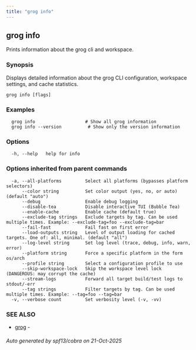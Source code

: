 ```yaml
---
title: "grog info"
---
```

## grog info

Prints information about the grog cli and workspace.

### Synopsis

Displays detailed information about the grog CLI configuration, workspace settings, and cache statistics.

```
grog info [flags]
```

### Examples

```
  grog info                   # Show all grog information
  grog info --version          # Show only the version information
```

### Options

```
  -h, --help   help for info
```

### Options inherited from parent commands

```
  -a, --all-platforms         Select all platforms (bypasses platform selectors)
      --color string          Set color output (yes, no, or auto) (default "auto")
      --debug                 Enable debug logging
      --disable-tea           Disable interactive TUI (Bubble Tea)
      --enable-cache          Enable cache (default true)
      --exclude-tag strings   Exclude targets by tag. Can be used multiple times. Example: --exclude-tag=foo --exclude-tag=bar
      --fail-fast             Fail fast on first error
      --load-outputs string   Level of output loading for cached targets. One of: all, minimal. (default "all")
      --log-level string      Set log level (trace, debug, info, warn, error)
      --platform string       Force a specific platform in the form os/arch
      --profile string        Select a configuration profile to use
      --skip-workspace-lock   Skip the workspace level lock (DANGEROUS: may corrupt the cache)
      --stream-logs           Forward all target build/test logs to stdout/-err
      --tag strings           Filter targets by tag. Can be used multiple times. Example: --tag=foo --tag=bar
  -v, --verbose count         Set verbosity level (-v, -vv)
```

### SEE ALSO

* [grog](/reference/cli/grog/)	 -

###### Auto generated by spf13/cobra on 21-Oct-2025

